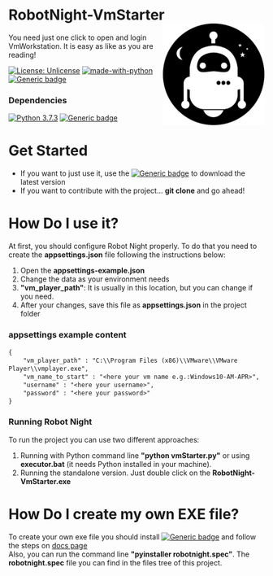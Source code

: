 # RobotNight-VmStarter <img src="https://github.com/ericserafim/RobotNight-VmStarter/blob/master/app-icon.svg" width="200px" align="right">
You need just one click to open and login VmWorkstation. It is easy as like as you are reading!

[![License: Unlicense](https://img.shields.io/badge/license-Unlicense-blue.svg)](http://unlicense.org/)
[![made-with-python](https://img.shields.io/badge/Made%20with-Python-1f425f.svg)](https://www.python.org/)
[![Generic badge](https://img.shields.io/badge/release-latest-blue.svg)](https://github.com/ericserafim/RobotNight-VmStarter/releases/latest)

### Dependencies
[![Python 3.7.3](https://img.shields.io/badge/python-3.7+-blue.svg)](https://www.python.org/downloads/)
[![Generic badge](https://img.shields.io/badge/pywinauto-latest-blue.svg)](https://pywinauto.readthedocs.io/en/latest/)

# Get Started
- If you want to just use it, use the [![Generic badge](https://img.shields.io/badge/release-latest-blue.svg)](https://github.com/ericserafim/RobotNight-VmStarter/releases/latest) to download the latest version
- If you want to contribute with the project... **git clone** and go ahead!<br/>

# How Do I use it?
At first, you should configure Robot Night properly. To do that you need to create the **appsettings.json** file following the instructions below:
1) Open the **appsettings-example.json**
2) Change the data as your environment needs
3) **"vm_player_path"**: It is usually in this location, but you can change if you need.
4) After your changes, save this file as **appsettings.json** in the project folder

### appsettings example content
```
{
    "vm_player_path" : "C:\\Program Files (x86)\\VMware\\VMware Player\\vmplayer.exe",
    "vm_name_to_start" : "<here your vm name e.g.:Windows10-AM-APR>",
    "username" : "<here your username>",
    "password" : "<here your password>"
}
```

### Running Robot Night
To run the project you can use two different approaches:
1) Running with Python command line **"python vmStarter.py"** or using **executor.bat** (it needs Python installed in your machine).
2) Running the standalone version. Just double click on the **RobotNight-VmStarter.exe**

# How Do I create my own EXE file?
To create your own exe file you should install [![Generic badge](https://img.shields.io/badge/pyinstaller-latest-blue.svg)](https://www.pyinstaller.org/downloads.html) and follow the steps on <a href="https://pyinstaller.readthedocs.io/en/stable/usage.html">docs page</a> <br/>
Also, you can run the command line **"pyinstaller robotnight.spec"**. The **robotnight.spec** file you can find in the files tree of this project.


